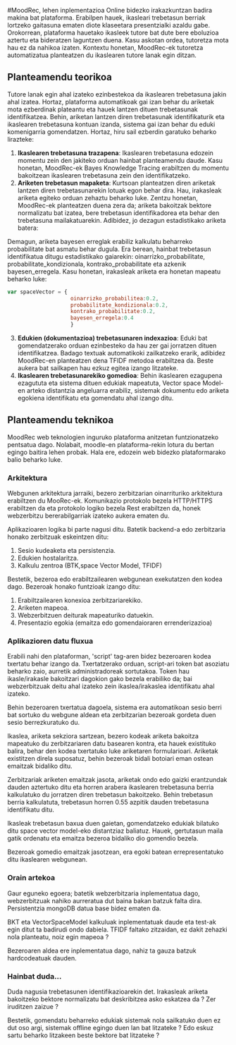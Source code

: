 #MoodRec, lehen inplementazioa
Online bidezko irakazkuntzan badira makina bat plataforma. Erabilpen hauek, ikasleari trebetasun berriak lortzeko gaitasuna ematen diote klaseetara presentzialki azaldu gabe. Orokorrean, plataforma hauetako ikasleek tutore
bat dute bere eboluzioa aztertu eta bideratzen laguntzen duena. Kasu askotan ordea, tutoretza mota hau ez da nahikoa izaten. Kontextu honetan, MoodRec-ek tutoretza automatizatua planteatzen du ikaslearen tutore lanak egin ditzan.

## Planteamendu teorikoa

Tutore lanak egin ahal izateko ezinbestekoa da ikaslearen trebetasuna jakin ahal izatea. Hortaz, plataforma automatikoak gai izan behar du ariketak mota ezberdinak plateantu eta hauek lantzen dituen trebetasunak identifikatzea. Behin, ariketan lantzen diren trebetasunak identifikaturik eta ikaslearen trebetasuna kontuan izanda, sistema gai izan behar du eduki komenigarria gomendatzen. Hortaz, hiru sail ezberdin garatuko beharko lirazteke:

1. **Ikaslearen trebetasuna trazapena**: Ikaslearen trebetasuna edozein momentu zein den jakiteko orduan hainbat planteamendu daude. Kasu honetan, MoodRec-ek
Bayes Knowledge Tracing erabiltzen du momentu bakoitzean ikaslearen trebetasuna zein den identifikatzeko.
2. **Ariketen trebetasun mapaketa**: Kurtsoan planteatzen diren ariketak lantzen diren trebetasunarekin lotuak egon behar dira. Hau, irakasleak ariketa egiteko orduan zehaztu beharko luke. Zentzu honetan, MoodRec-ek planteatzen duena zera da; ariketa bakoitzak bektore normalizatu bat izatea, bere trebetasun identifikadorea eta behar den trebetasuna mailakatuarekin. Adibidez, jo dezagun estadistikako ariketa batera:

Demagun, ariketa bayesen erreglak erabiliz kalkulatu beharreko probabilitate bat asmatu behar dugula. Era berean, hainbat trebetasun identifikatua ditugu estadistikako gaiarekin: oinarrizko_probabilitate, probabilitate_kondizionala, kontrako_probabilitate eta azkenik bayesen_erregela. Kasu honetan, irakasleak ariketa era honetan mapeatu beharko luke:

```js
var spaceVector = {
                    oinarrizko_probabilitea:0.2,
                    probabilitate_kondizionala:0.2,
                    kontrako_probabilitate:0.2,
                    bayesen_erregela:0.4
                    }

```

3. **Edukien (dokumentazioa) trebetasunaren indexazioa**: Eduki bat gomendatzerako orduan ezinbesteko da hau zer gai jorratzen dituen identifikatzea. Badago textuak automatikoki zailkatzeko erarik, adibidez MoodRec-en planteatzen dena TFIDF metodoa erabiltzea da. Beste aukera bat sailkapen hau ezkuz egitea izango litzateke.
4. **Ikaslearen trebetasunarekiko gomedioa**: Behin ikaslearen ezagupena ezagututa eta sistema dituen edukiak mapeatuta, Vector space Model-en arteko distantzia angeluarra erabiliz, sistemak dokumentu edo ariketa egokiena identifikatu eta gomendatu ahal izango ditu.

## Planteamendu teknikoa

MoodRec web teknologien inguruko plataforma anitzetan funtzionatzeko pentsatua dago. Nolabait, moodle-en plataforma-rekin lotura du bertan egingo baitira lehen probak. Hala ere, edozein web bidezko plataformarako balio beharko luke.

### Arkitektura
Webgunen arkitektura jarraiki, bezero zerbitzarian oinarrituriko arkitektura erabiltzen du MooRec-ek. Komunikazio protokolo bezela HTTP/HTTPS erabiltzen da eta protokolo logiko bezela Rest erabiltzen da, honek webzerbitzu bererabilgarriak izateko aukera ematen du.

Aplikazioaren logika bi parte nagusi ditu. Batetik backend-a edo zerbitzaria honako zerbitzuak eskeintzen ditu:

1. Sesio kudeaketa eta persistenzia.
2. Edukien hostalaritza.
3. Kalkulu zentroa (BTK,space Vector Model, TFIDF)

Bestetik, bezeroa edo erabiltzailearen webgunean exekutatzen den kodea dago. Bezeroak honako funtzioak izango ditu:

1. Erabiltzailearen konexioa zerbitzariarekiko.
2. Ariketen mapeoa.
3. Webzerbitzuen deiturak mapeaturiko datuekin.
4. Presentazio egokia (emaitza edo gomendaioraren errenderizazioa)

### Aplikazioren datu fluxua

Erabili nahi den plataforman, 'script' tag-aren bidez bezeroaren kodea txertatu behar izango da. Txertatzerako orduan, script-ari token bat asoziatu beharko zaio, aurretik administradoreak sortutakoa. Token hau ikasle/irakasle bakoitzari dagokion gako bezela erabiliko da; bai webzerbitzuak deitu ahal izateko zein ikaslea/irakaslea identifikatu ahal izateko.

Behin bezeroaren txertatua dagoela, sistema era automatikoan sesio berri bat sortuko du webgune aldean eta zerbitzarian bezeroak gordeta duen sesio berrezkuratuko du.

Ikaslea, ariketa sekziora sartzean, bezero kodeak ariketa bakoitza mapeatuko du zerbitzariaren datu basearen kontra, eta hauek existituko balira, behar den kodea txertatuko luke ariketaren formularioari. Ariketak existitzen direla suposatuz, behin bezeroak bidali botoiari eman ostean emaitzak bidaliko ditu. 

Zerbitzariak ariketen emaitzak jasota, ariketak ondo edo gaizki erantzundak dauden aztertuko ditu eta horren arabera ikaslearen trebetasuna berria kalkulatuko du jorratzen diren trebetasun bakoitzeko. Behin trebetasun berria kalkulatuta, trebetasun horren 0.55 azpitik dauden trebetasuna identifikatu ditu.

Ikasleak trebetasun baxua duen gaietan, gomendatzeko edukiak bilatuko ditu space vector model-eko distantziaz baliatuz. Hauek, gertutasun maila gatik ordenatu eta emaitza bezeroa bidaliko dio gomendio bezela.

Bezeroak gomedio emaitzak jasotzean, era egoki batean errepresentatuko ditu ikaslearen webgunean.

### Orain artekoa

Gaur eguneko egoera; batetik webzerbitzaria inplementatua dago, webzerbitzuak nahiko aurreratua dut baina bakan batzuk falta dira. Persistentzia mongoDB datua base bidez ematen da.

BKT eta VectorSpaceModel kalkuluak inplementatuak daude eta test-ak egin ditut ta badirudi ondo dabiela. TFIDF faltako zitzaidan, ez dakit zehazki nola planteatu, noiz egin mapeoa ?

Bezeroaren aldea ere inplementatua dago, nahiz ta gauza batzuk hardcodeatuak dauden.

### Hainbat duda...

Duda nagusia trebetasunen identifikazioarekin det. Irakasleak ariketa bakoitzeko bektore normalizatu bat deskribitzea asko eskatzea da ? Zer iruditzen zaizue ?

Bestetik, gomendatu beharreko edukiak sistemak nola sailkatuko duen ez dut oso argi, sistemak offline egingo duen lan bat litzateke ? Edo eskuz sartu beharko litzakeen beste bektore bat litzateke ?



